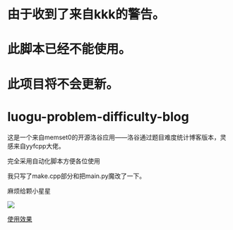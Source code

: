 # 由于收到了来自kkk的警告。
# 此脚本已经不能使用。
# 此项目将不会更新。

# luogu-problem-difficulty-blog

这是一个来自memset0的开源洛谷应用——洛谷通过题目难度统计博客版本，灵感来自yyfcpp大佬。

完全采用自动化脚本方便各位使用

我只写了make.cpp部分和把main.py魔改了一下。

麻烦给颗小星星

![](https://i.loli.net/2018/08/23/5b7e99f5310af.png)

[使用效果](https://www.luogu.org/blog/Douglas/tong-guo-ti-mu-nuo-du-tong-ji)

